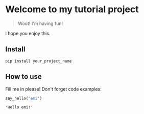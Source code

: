 # Welcome to my tutorial project
> Woot! I'm having fun!


I hope you enjoy this.

## Install

`pip install your_project_name`

## How to use

Fill me in please! Don't forget code examples:

```python
say_hello('emi')
```




    'Hello emi!'


